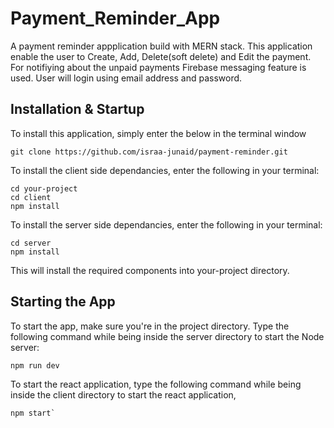 # Payment_Reminder_App
A payment reminder appplication build with MERN stack. This application enable the user to Create, Add, Delete(soft delete) and Edit the payment. For notifiying about the unpaid payments Firebase messaging feature is used. User will login using email address and password.

## Installation & Startup
To install this application, simply enter the below in the terminal window
```
git clone https://github.com/israa-junaid/payment-reminder.git
```
To install the client side dependancies, enter the following in your terminal:
```
cd your-project
cd client
npm install
```
To install the server side dependancies, enter the following in your terminal:
```
cd server
npm install
```
This will install the required components into your-project directory.

## Starting the App
To start the app, make sure you're in the project directory. Type the following command while being inside the server directory to start the Node server:
```
npm run dev
```
To start the react application, type the following command while being inside the client directory to start the react application,
```
npm start`
```
